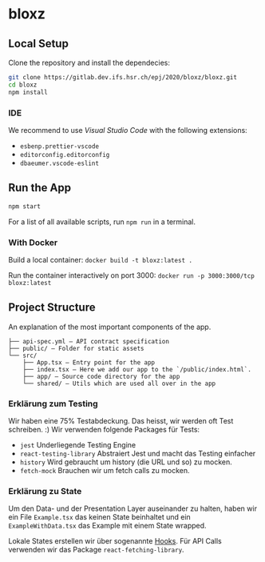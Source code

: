 # bloxz

## Local Setup

Clone the repository and install the dependecies:

```sh
git clone https://gitlab.dev.ifs.hsr.ch/epj/2020/bloxz/bloxz.git
cd bloxz
npm install
```

### IDE

We recommend to use _Visual Studio Code_ with the following extensions:

* `esbenp.prettier-vscode`
* `editorconfig.editorconfig`
* `dbaeumer.vscode-eslint`

## Run the App

```sh
npm start
```

For a list of all available scripts, run `npm run` in a terminal.

### With Docker

Build a local container:
`docker build -t bloxz:latest .`

Run the container interactively on port 3000:
`docker run -p 3000:3000/tcp bloxz:latest`

## Project Structure

An explanation of the most important components of the app.

```
├── api-spec.yml – API contract specification
├── public/ – Folder for static assets
└── src/
    ├── App.tsx – Entry point for the app
    ├── index.tsx – Here we add our app to the `/public/index.html`.
    ├── app/ – Source code directory for the app
    └── shared/ – Utils which are used all over in the app
```

### Erklärung zum Testing

Wir haben eine 75% Testabdeckung. Das heisst, wir werden oft Test schreiben. :)
Wir verwenden folgende Packages für Tests:

* `jest` Underliegende Testing Engine
* `react-testing-library` Abstraiert Jest und macht das Testing einfacher
* `history` Wird gebraucht um history (die URL und so) zu mocken.
* `fetch-mock` Brauchen wir um fetch calls zu mocken.

### Erklärung zu State

Um den Data- und der Presentation Layer auseinander zu halten, haben wir ein File `Example.tsx` das keinen State beinhaltet und ein `ExampleWithData.tsx` das Example mit einem State wrapped.

Lokale States erstellen wir über sogenannte [Hooks](https://reactjs.org/docs/hooks-intro.html). Für API Calls verwenden wir das Package `react-fetching-library`.
